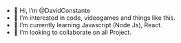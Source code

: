 - 👋 Hi, I’m @DavidConstante
- 👀 I’m interested in code, videogames and things like this.
- 🌱 I’m currently learning Javascript (Node Js), React.
- 💞️ I’m looking to collaborate on all Project.


<!---
DavidConstante/DavidConstante is a ✨ special ✨ repository because its `README.md` (this file) appears on your GitHub profile.
You can click the Preview link to take a look at your changes.
--->
